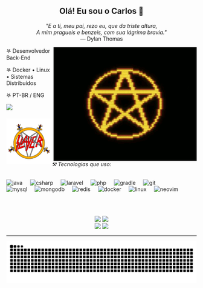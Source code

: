 <h2 align="center">Olá! Eu sou o Carlos 🤟</h2>

<p align="center"><i>"E a ti, meu pai, rezo eu, que da triste altura,<br>
A mim pragueis e benzeis, com sua lágrima bravia."</i><br>
— Dylan Thomas</p>

<img align="right" height="300" src="assets/penta.gif" alt="pentagram"/>

<p align="left">𖤐 Desenvolvedor Back-End</p>
<p align="left">𖤐 Docker • Linux • Sistemas Distribuídos</p>
<p align="left">𖤐 PT-BR / ENG</p>

<img src="https://64.media.tumblr.com/f253a5cfca46784bcbe53048c833b4d5/a59bc8ddf2ecf3d4-43/s540x810/197e0bc549e99bec883a01bd81e8e7a6f1016760.gifv" height="38"/>

<div align="center">
  <img src="assets/slayer.jpeg" height="120" align="left"/>

  <div align="left">
    <h6>⚒️ Tecnologias que uso:</h6>
    <img src="https://cdn.jsdelivr.net/gh/devicons/devicon/icons/java/java-original.svg" height="30" alt="java"/>
    <img width="12"/>
    <img src="https://cdn.jsdelivr.net/gh/devicons/devicon/icons/csharp/csharp-original.svg" height="30" alt="csharp"/>
    <img width="12"/>
    <img src="https://cdn.jsdelivr.net/gh/devicons/devicon/icons/laravel/laravel-original.svg" height="30" alt="laravel"/>
    <img width="12"/>
    <img src="https://cdn.jsdelivr.net/gh/devicons/devicon/icons/php/php-original.svg" height="30" alt="php"/>
    <img width="12"/>
    <img src="https://cdn.jsdelivr.net/gh/devicons/devicon/icons/gradle/gradle-original.svg" height="30" alt="gradle"/>
    <img width="12"/>
    <img src="https://cdn.jsdelivr.net/gh/devicons/devicon/icons/git/git-original.svg" height="30" alt="git"/>
    <br>
    <img src="https://cdn.jsdelivr.net/gh/devicons/devicon/icons/mysql/mysql-original.svg" height="30" alt="mysql"/>
    <img width="12"/>
    <img src="https://cdn.jsdelivr.net/gh/devicons/devicon/icons/mongodb/mongodb-original.svg" height="30" alt="mongodb"/>
    <img width="12"/>
    <img src="https://cdn.jsdelivr.net/gh/devicons/devicon/icons/redis/redis-original.svg" height="30" alt="redis"/>
    <img width="12"/>
    <img src="https://cdn.jsdelivr.net/gh/devicons/devicon@latest/icons/docker/docker-plain-wordmark.svg" height="30" alt="docker"/>
    <img width="12"/>
    <img src="https://cdn.jsdelivr.net/gh/devicons/devicon/icons/linux/linux-original.svg" height="30" alt="linux"/>
    <img width="12"/>
    <img src="https://cdn.jsdelivr.net/gh/devicons/devicon/icons/neovim/neovim-original.svg" height="30" alt="neovim"/>
  </div>
</div>

<br clear="all"><br>

<div align="center">
  <img src="https://github-readme-stats.vercel.app/api/top-langs/?username=carlosliszt&layout=compact&theme=dracula&card_width=360" height="160"/>
  <img src="https://github-readme-stats-kkcarlinns-projects.vercel.app/api?username=carlosliszt&hide_title=false&hide_rank=false&show_icons=true&disable_animations=false&theme=dracula&locale=en&hide_border=false" height="160"/>
</div>

<div align="center">
  <a href="https://instagram.com/carlos.osbourne" target="_blank"><img src="https://img.shields.io/badge/Instagram-E4405F?style=for-the-badge&logo=instagram&logoColor=white" height="30"/></a>
  <a href="https://www.linkedin.com/in/carlosmmo" target="_blank"><img src="https://img.shields.io/badge/LinkedIn-0A66C2?style=for-the-badge&logo=linkedin&logoColor=white" height="30"/></a>
</div>

---

<div align="center">
  <img src="https://raw.githubusercontent.com/carlosliszt/carlosliszt/output/snake.svg" alt="Snake animation"/>
</div>
